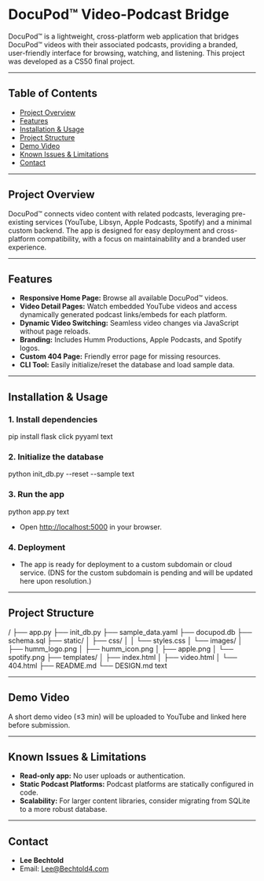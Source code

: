 # DocuPod™ Video-Podcast Bridge

DocuPod™ is a lightweight, cross-platform web application that bridges DocuPod™ videos with their associated podcasts, providing a branded, user-friendly interface for browsing, watching, and listening. This project was developed as a CS50 final project.

---

## Table of Contents

- [Project Overview](#project-overview)
- [Features](#features)
- [Installation & Usage](#installation--usage)
- [Project Structure](#project-structure)
- [Demo Video](#demo-video)
- [Known Issues & Limitations](#known-issues--limitations)
- [Contact](#contact)

---

## Project Overview

DocuPod™ connects video content with related podcasts, leveraging pre-existing services (YouTube, Libsyn, Apple Podcasts, Spotify) and a minimal custom backend. The app is designed for easy deployment and cross-platform compatibility, with a focus on maintainability and a branded user experience.

---

## Features

- **Responsive Home Page:** Browse all available DocuPod™ videos.
- **Video Detail Pages:** Watch embedded YouTube videos and access dynamically generated podcast links/embeds for each platform.
- **Dynamic Video Switching:** Seamless video changes via JavaScript without page reloads.
- **Branding:** Includes Humm Productions, Apple Podcasts, and Spotify logos.
- **Custom 404 Page:** Friendly error page for missing resources.
- **CLI Tool:** Easily initialize/reset the database and load sample data.

---

## Installation & Usage

### 1. Install dependencies

pip install flask click pyyaml
text

### 2. Initialize the database

python init_db.py --reset --sample
text

### 3. Run the app

python app.py
text
- Open [http://localhost:5000](http://localhost:5000) in your browser.

### 4. Deployment

- The app is ready for deployment to a custom subdomain or cloud service. (DNS for the custom subdomain is pending and will be updated here upon resolution.)

---

## Project Structure

/
├── app.py
├── init_db.py
├── sample_data.yaml
├── docupod.db
├── schema.sql
├── static/
│ ├── css/
│ │ └── styles.css
│ └── images/
│ ├── humm_logo.png
│ ├── humm_icon.png
│ ├── apple.png
│ └── spotify.png
├── templates/
│ ├── index.html
│ ├── video.html
│ └── 404.html
├── README.md
└── DESIGN.md
text

---

## Demo Video

A short demo video (≤3 min) will be uploaded to YouTube and linked here before submission.

---

## Known Issues & Limitations

- **Read-only app:** No user uploads or authentication.
- **Static Podcast Platforms:** Podcast platforms are statically configured in code.
- **Scalability:** For larger content libraries, consider migrating from SQLite to a more robust database.

---

## Contact

- **Lee Bechtold**
- Email: Lee@Bechtold4.com
